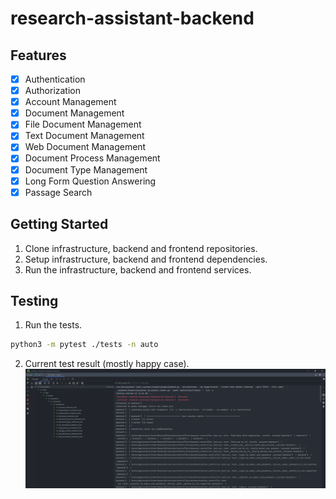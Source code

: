 # research-assistant-backend

## Features

- [x] Authentication
- [x] Authorization
- [x] Account Management
- [x] Document Management
- [x] File Document Management
- [x] Text Document Management
- [x] Web Document Management
- [x] Document Process Management
- [x] Document Type Management
- [x] Long Form Question Answering
- [x] Passage Search

## Getting Started
1. Clone infrastructure, backend and frontend repositories.
2. Setup infrastructure, backend and frontend dependencies.
3. Run the infrastructure, backend and frontend services.

## Testing
1. Run the tests.
```bash
python3 -m pytest ./tests -n auto 
```
2. Current test result (mostly happy case).
![test_result.png](./assets/test_result.png)
